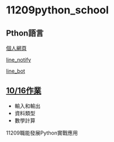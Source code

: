 # __11209python_school__
## Pthon語言

[個人網頁](https://flaskweb-unaf.onrender.com)

[line_notify](https://github.com/spread11-afk/Line_Notify.git)

[line_bot](https://github.com/spread11-afk/Line_Bot.git)

## [10/16作業](https://github.com/spread11-afk/homework/test.py)





- 輸入和輸出
- 資料類型
- 數學計算


11209職能發展Python實戰應用
